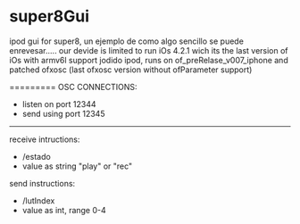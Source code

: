 super8Gui
=========

ipod gui for super8, un ejemplo de como algo sencillo se puede enrevesar.....
our devide is limited to run iOs 4.2.1 wich its the last version of iOs with armv6l support
jodido ipod, runs on of_preRelase_v007_iphone and patched ofxosc (last ofxosc version without ofParameter support)


=========
OSC CONNECTIONS:

- listen on port 12344
- send using port 12345

----------------------------
receive intructions:
- /estado
- value as string "play" or "rec"

send instructions:
- /lutIndex
- value as int, range 0-4



